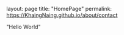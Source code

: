 layout: page
title: "HomePage"
permalink: https://KhaingNaing.github.io/about/contact

"Hello World"
